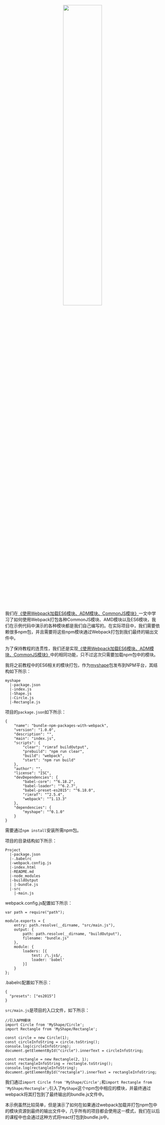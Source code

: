 <p align="center">
  <img width="50%" src="https://github.com/iSpring/react-step-by-step-tutorials/blob/master/tutorials/bundle-npm-packages-with-webpack/images/npm.png">
</p>

我们在[《使用Webpack加载ES6模块、ADM模块、CommonJS模块》](https://github.com/iSpring/react-step-by-step-tutorials/tree/master/tutorials/load-commonjs-amd-es6-modules-with-webpack)一文中学习了如何使用Webpack打包各种CommonJS模块、AMD模块以及ES6模块，我们在示例代码中演示的各种模块都是我们自己编写的。在实际项目中，我们需要依赖很多npm包，并且需要将这些npm模块通过Webpack打包到我们最终的输出文件中。

为了保持教程的连贯性，我们还是实现[《使用Webpack加载ES6模块、ADM模块、CommonJS模块》](https://github.com/iSpring/react-step-by-step-tutorials/tree/master/tutorials/load-commonjs-amd-es6-modules-with-webpack)中的相同功能，只不过这次只需要加载npm包中的模块。

我将之前教程中的ES6相关的模块打包，作为[myshape](https://www.npmjs.com/package/myshape)包发布到NPM平台，其结构如下所示：

```
myshape
  |-package.json
  |-index.js
  |-Shape.js
  |-Circle.js
  |-Rectangle.js
```

项目的`package.json`如下所示：
```
{
    "name": "bundle-npm-packages-with-webpack",
    "version": "1.0.0",
    "description": "",
    "main": "index.js",
    "scripts": {
        "clear": "rimraf buildOutput",
        "prebuild": "npm run clear",
        "build": "webpack",
        "start": "npm run build"
    },
    "author": "",
    "license": "ISC",
    "devDependencies": {
        "babel-core": "^6.18.2",
        "babel-loader": "^6.2.7",
        "babel-preset-es2015": "^6.18.0",
        "rimraf": "^2.5.4",
        "webpack": "^1.13.3"
    },
    "dependencies": {
        "myshape": "^0.1.0"
    }
}
```

需要通过`npm install`安装所需npm包。

项目的目录结构如下所示：
```
Project
  |-package.json
  |-.babelrc
  |-webpack.config.js
  |-index.html
  |-README.md
  |-node_modules
  |-buildOutput
  | |-bundle.js
  |-src
    |-main.js

```


webpack.config.js配置如下所示：
```
var path = require("path");

module.exports = {
    entry: path.resolve(__dirname, "src/main.js"),
    output: {
        path: path.resolve(__dirname, "buildOutput"),
        filename: "bundle.js"
    },
    module: {
        loaders: [{
            test: /\.js$/,
            loader: 'babel'
        }]
    }
};
```

.babelrc配置如下所示：
```
{
  "presets": ["es2015"]
}
```

`src/main.js`是项目的入口文件，如下所示：

```
//引入NPM模块
import Circle from 'MyShape/Circle';
import Rectangle from 'MyShape/Rectangle';

const circle = new Circle(1);
const circleInfoString = circle.toString();
console.log(circleInfoString);
document.getElementById("circle").innerText = circleInfoString;

const rectangle = new Rectangle(2, 1);
const rectangleInfoString = rectangle.toString();
console.log(rectangleInfoString);
document.getElementById("rectangle").innerText = rectangleInfoString;
```

我们通过`import Circle from 'MyShape/Circle';`和`import Rectangle from 'MyShape/Rectangle';`引入了`MyShape`这个npm包中相应的模块，并最终通过webpack将其打包到了最终输出的bundle.js文件中。

本示例虽然比较简单，但是演示了如何在如果通过webpack加载并打包npm包中的模块资源到最终的输出文件中，几乎所有的项目都会使用这一模式，我们在以后的课程中也会通过这种方式将react打包到bundle.js中。